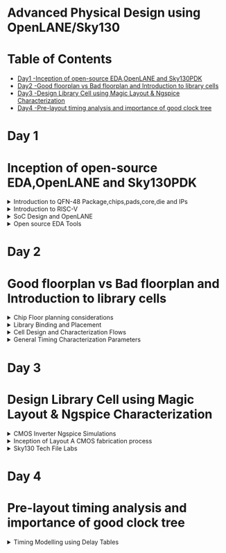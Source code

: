 # Advanced Physical Design using OpenLANE/Sky130
# Table of Contents 
 - [Day1 -Inception of open-source EDA,OpenLANE and Sky130PDK ](#Inception-of-open-source-EDA,OpenLANE-and-Sky130PDK)<br>
 - [Day2 -Good floorplan vs Bad floorplan and Introduction to library cells](#Good-floorplan-vs-Bad-floorplan-and-Introduction-to-library-cells)<br>
  - [Day3 -Design Library Cell using Magic Layout & Ngspice Characterization](#Design-Library-Cell-using-Magic-Layout-&-Ngspice-Characterization)<br>
  - [Day4 -Pre-layout timing analysis and importance of good clock tree](#Pre-layout-timing-analysis-and-importance-of-good-clock-tree)<br>


 # Day 1
 # Inception of open-source EDA,OpenLANE and Sky130PDK
 <details>
   <summary>
       Introduction to QFN-48 Package,chips,pads,core,die and IPs
   </summary>

   **Arduino** 
   
Arduino is an open-source platform that helps circuit developers build electronic projects. It consists of both hardware and software. Arduino hardware is a programmable circuit board called a microcontroller. Arduino software is an IDE (integrated development environment) through which developers write and upload the code to the microcontroller. We can feed a program with a set of instructions to the Arduino board that can carry out simple to complex tasks.

  **Block Diagram of Arduino Board**

   ![Arduino](https://github.com/IswaryaIlanchezhiyan/Iswarya_sky130/assets/140998760/d421c2f2-2714-405f-9158-200d5a4a7bad)

   The chip in the Arduino board looks like

   ![Arduino board](https://github.com/IswaryaIlanchezhiyan/Iswarya_sky130/assets/140998760/edf64881-76a4-43e1-aa7b-220e920fb395)

   Wire bounds are used to connect QFN-48 Package pins to the boundaries of the chip.

   Components inside the chip
   
   ![arduino chip](https://github.com/IswaryaIlanchezhiyan/Iswarya_sky130/assets/140998760/e3618f3c-d071-40ee-abe0-95c22a16438f)

   **Pads** - are something through which we can send signals inside the chip.

   **Core** - is the place where all the digital logic's are placed in the chip.

   **Foundry** - is a place where the chips are manufactured.

   **IP** -  An intellectual property core (IP core) is a functional block of logic or data used to make a field-programmable gate array (FPGA) or application-specific integrated circuit for a product.Foundry IPs are used for communication inside the chip.

   **Macros** - Macro Cells are the Memory cells. These IPs have been designed by some other Analog design team, which can be used in the floor plan stage of the design.

</details>

<details>
 <summary>
   Introduction to RISC-V
 </summary>

**RISC-V**

 RISC-V (“risk-five”) is an instruction set architecture (ISA) rooted in reduced instruction set computer (RISC) principles. RISC-V is unique, even revolutionary, because it is a common, free, open-source ISA to which software can be ported, hardware can be developed, and processors can be built to support it.

**ISA**

An Instruction Set Architecture (ISA) is part of the abstract model of a computer that defines how the CPU is controlled by the software. The ISA acts as an interface between the hardware and the software, specifying both what the processor is capable of doing as well as how it gets done.The ISA provides the only way through which a user is able to interact with the hardware.

ISA also known as **Abstract Interface** and **Architecture of Computer**.

 **Diagrammatic Representation**

![Diagrammatic Representation](https://github.com/IswaryaIlanchezhiyan/Iswarya-RISC-V/assets/140998760/04cf63c8-a085-45c8-9879-791dbaae9c32)

**System Software**

System Software is the interface between Hardware and User Applications.System Software includes
+ Operating Systems
+ Compiler
+ Assembler

**Operating Systems**

It converts apps into their respective assembly language program and then into binary code for the hardware to understand it.
It also 
+ handle IO operations
+ allocate memory
+ low level system functions


**Compiler**

It is a special program that translates a programming language's source code into Instruction sets(.exe file).

Instruction sets depends on the hardware that we are going to use.

**Assembler**

It converts Instruction sets into binary code(logic 1 & logic 0).

**Instruction Sets**

Initially, we get specifications from ISA and write a HDL (Hardware Description Language) code which get synthesized into a gate level design .Gate Level Design is then converted into respective layout(Hardware).

**Instruction Set Architecture** has
+ Pseudo Instructions
+ Base Integer Instructions(RV64I)
+ Multiply Extension(RV64M)
+ Single & Double precision floating point extension (RV64F & RV64D)
+ Application Binary Interface
+ Memory Allocation & Stack Pointer

</details>

<details>
 <summary>
   SoC Design and OpenLANE
 </summary>
 
**Introduction to all components of open-source digital ASIC design**

ASIC Enablers
+ RTL IPs
+ EDA Tools
+ PDK Data

**RTL IPs** 
RTL IP Integration enables IP packaging, integration, documentation and reuse based on the IPXACT format. Starting from a RTL block, IP core or SoC, the tool helps generate the related IPXACT description.

**EDA Tools**
Electronic Design Automation, or EDA, is a market segment consisting of software, hardware, and services with the collective goal of assisting in the definition, planning, design, implementation, verification, and subsequent manufacturing of semiconductor devices, or chips.

**PDK**
A Process Design Kit (PDK) is a library of basic photonic components generated by the foundry to give open access to their generic process for fabrication.

![ASIC enabler](https://github.com/IswaryaIlanchezhiyan/Iswarya_sky130/assets/140998760/89b2d0e3-b60f-4287-8ccd-57e2f1380b33)

**Simplified RTL2GDS flow**

![rtl2gdsflow](https://github.com/IswaryaIlanchezhiyan/Iswarya_sky130/assets/140998760/bdefd1a0-895d-4a98-98f5-e0f9303900ef)

**1.Synthesis** - converts RTL to a circuit out of components from the standard cell library.
A standard-cell library is a collection of low-level electronic logic functions such as AND, OR, INVERT, flip-flops, latches, and buffers. These cells are realized as fixed-height, variable-width full-custom cells.

![synthesis](https://github.com/IswaryaIlanchezhiyan/Iswarya_sky130/assets/140998760/46e85e6e-695b-4fa8-a97b-2b74ec62a41e)

**2.Floor/Power Planning**  

Chip Floor-planning - partition the chip die between different system building blocks and place the I/O pads

![chip planning](https://github.com/IswaryaIlanchezhiyan/Iswarya_sky130/assets/140998760/c44a7036-1c6e-4053-b075-ca043f3e7c2a)

Macro Floor-planning - dimensions,pin locations,row dimensions

![macro plan](https://github.com/IswaryaIlanchezhiyan/Iswarya_sky130/assets/140998760/83228a9f-0aa5-48f0-ab5d-e504e3a752e0)

Power Planning  - provide power to the every macros, standard cells, and all other cells are present in the design

![power plan](https://github.com/IswaryaIlanchezhiyan/Iswarya_sky130/assets/140998760/bde5f4bc-ba2f-4d6e-bf8c-9005d3563c34)

**Placement** 

Place the cells on the floorplan rows,aligned with the sites

![placement](https://github.com/IswaryaIlanchezhiyan/Iswarya_sky130/assets/140998760/b69fedde-2145-483e-9951-8f30fb5bedfb)

Placement usually done in 2 steps:

1.Global

2.Detailed

![placement 2](https://github.com/IswaryaIlanchezhiyan/Iswarya_sky130/assets/140998760/fd5c2425-ecbe-4320-8aad-dc0d0d17ef2b)

**Clock Tree Synthesis**

The concept of Clock Tree Synthesis (CTS ) is the automatic insertion of buffers/inverters along the clock paths of the ASIC design in order to balance the clock delay to all clock inputs. In order to balance clock skew and minimize insertion delay, CTS is performed.

A clock tree has different structures:

+ Fish bone+
+ H-tree
+ X-tree
+ Multi-level clock tree

**Routing**

Routing is making physical connections between signal pins using metal layers.

![routing](https://github.com/IswaryaIlanchezhiyan/Iswarya_sky130/assets/140998760/54e16de1-7e88-46de-b615-1f0222f9b14f)

**Sign Off**

Sign off includes 
+ the physical verification of the design
+  the timing verification of the design
+  the power verification of the design
+  the electrical verification of the design
  
 Once all these verifications are completed and the chip is deemed to be functioning as expected, the design can be signed off.

 **Introduction to OpenLANE and Strive chipsets**

 **OpenLane** is a RTL to GDSII infrastructure library based on several components including OpenROAD, Yosys, Magic, Netgen, CVC, SPEF-Extractor, KLayout and a number of custom scripts for design exploration and optimization.

 OpenLane abstracts the underlying open source utilities, and allows users to configure all their behavior with just a single configuration file, but also allows for completely custom, Python-based scripts.

 OpenLANE can be used to harden Macros and Chips.

 Two modes of operation:

 + Autonomous or Interactive
 + Design Space Exploration

**Introduction to OPenLANE detailed ASIC Design flow**

![openlane designflow](https://github.com/IswaryaIlanchezhiyan/Iswarya_sky130/assets/140998760/10ba224c-7974-47fb-9bcb-8b07b8125485)

**Synthesis Exploration**


+ Yosys is used for RTL synthesis
+ ABC is used for logic synthesis and technology mapping

 ABC needs a script that defines the sequence of optimization operations.OpenLane comes with several synthesis scripts,We call them “Synthesis Strategies”.Synthesis Exploration can help picking the best
strategy for a given design.

**Design Exploration**

 + OpenLane has 16 design specific configurations
 + Not all combinations may result in a DRC clean layout
 + OpenLane can sweep different parameters to help with that
 + For each run, OpenLane collects around 35 different design metrics

**OPenLANE Regression**

+ The design exploration utility is, also, used for regression testing
+ We run OpenLane on ~70 designs and compare the results to the best known ones

**Design for Test**

 + Scan Insertion
 + Automatic Test Pattern Generation (ATPG)
 + Test Patterns Compaction
 + Fault Coverage
 + Fault Simulation

**Physical Implementation**

+ Also called automated PnR (Place and Route)
+ Floor/Power Planning
+ End Decoupling Capacitors and Tap cells insertion
+ Placement: Global and Detailed
+ Post placement optimization
+ Clock Tree Synthesis (CTS)
+ Routing: Global and Detailed

**Logic Equivalence check**

 + Every time the netlist is modified (ECO), verification must be performed
   
      1.CTS modifies the netlist
   
      2.Post Placement optimizations modifies the netlist
 + LEC is used to formally confirm that the function did not change by modifying the netlist

**Dealing with Antenna Violations**

 + When a metal wire segment is fabricated, it can act as an antenna.
 + Reactive ion etching causes charge to accumulate on the wire.
 + Transistor gates can be damaged during fabrication

 + Two solutions:
   
   1.Bridging attaches a higher layer intermediary
      + Requires Router awareness (not there yet!)

   2.Add antenna diode cell to leak away charges
      + Antenna diodes are provided by the SCL

**Physical verification DRC & LVS**

 + Magic is used for Design Rules Checking and SPICE Extraction from Layout
 + Netgen is used for LVS
 + Extracted SPICE by Magic vs. Verilog netlist
</details>
<details>
 <summary>
   Open source EDA Tools
 </summary>


 
Docker Installation:

 ```

$ sudo apt-get update
$ sudo apt-get upgrade
$ sudo apt install -y build-essential python3 python3-venv python3-pip make git
$ sudo apt install apt-transport-https ca-certificates curl software-properties-common
$ curl -fsSL https://download.docker.com/linux/ubuntu/gpg | sudo gpg --dearmor -o /usr/share/keyrings/docker-archive-keyring.gpg
$ echo "deb [arch=amd64 signed-by=/usr/share/keyrings/docker-archive-keyring.gpg] https://download.docker.com/linux/ubuntu $(lsb_release -cs) stable" | sudo tee /etc/apt/sources.list.d/docker.list > /dev/null
$ sudo apt update
$ sudo apt install docker-ce docker-ce-cli containerd.io
$ sudo docker run hello-world
$ sudo groupadd docker
$ sudo usermod -aG docker $USER
$ sudo reboot

```

After Reboot

```

$ docker run hello-world

```

Below is the screenshot of successful launch

![Screenshot from 2023-09-05 18-00-04](https://github.com/IswaryaIlanchezhiyan/Iswarya_asic_course/assets/140998760/c5b4808f-c46e-476c-affb-0edd9353880d)

OpenLANE Installation:

```

$ git clone https://github.com/The-OpenROAD-Project/OpenLane --recurse-submodules 
$ cd OpenLane
$ sudo make
$ sudo make test

```

Invoking OpenLANE:

```

$ sudo make mount
./flow.tcl -interactive
package require openlane 0.9
prep -design picorv32a
run_synthesis

```

![openlane install](https://github.com/IswaryaIlanchezhiyan/Iswarya_Advanced_Physical_Design_Using_OpenLANE-Sky130/assets/140998760/a0f8dcb4-2fea-4134-a6d3-90e531aecd10)

To view the synthesis report:

```

cd /OpenLane/designs/picorv32a/runs/RUN_2023.09.11_10.18.48/reports/synthesis
vim 1-synthesis.AREA_0.stat.rpt

```

![synthesis report](https://github.com/IswaryaIlanchezhiyan/Iswarya_Advanced_Physical_Design_Using_OpenLANE-Sky130/assets/140998760/2730d4ff-1429-4329-9caf-ec32f8ced042)

**Flop Ratio**

Flop Ratio = (Number of D Flipflops)/(Total Number of Cells) = (1596)/(10104) =  0.1579

 </details>

 # Day 2
 # Good floorplan vs Bad floorplan and Introduction to library cells

 <details>
  <summary>
   Chip Floor planning considerations
  </summary>

  **Utilization Factor and Aspect Ratio**

  ```

  Utilization Factor =  Area occupied the Netlist
                        __________________________
                        Total Area of the Core

```

```

 Aspect Ratio = Height
                _______
                Width

```
If the value of Aspect Ratio is 1,the chip is square shaped.

**Preplaced of Cells**

The very first step in chip design is floorplanning, in which the width and height of the chip, basically the area of the chip, is defined. A chip consists of two parts, 'core' and 'die'.During placement and routing, most of the placement tools, place/move logic cells based on floorplan specifications. Some of the important or critical cell's locations has to be pre-defined before actual placement and routing stages. The critical cells are mostly the cells related to clocks, viz. clock buffers, clock mux, etc. and also few other cells such as RAM's, ROM,s etc. Since, these cells are placed in to core before placement and routing stage, they are called 'preplaced cells'. 

**De-coupling Capacitors**

A decoupling capacitor is a capacitor, which is used decouple the critical cells from main power supply, in order to protect the cells from the disturbance occuring in the power distribution lines and source. The purpose of using decoupling capacitors is to deliver current to the gates during switching.

**Power Planning**

One of the most important stages in physical design is power planning. It will be utilized to supply power to macros and standard cells while staying under the IR-Drop limit. The resistance of the metal wires that make up the power distribution network causes a steady-state IR Drop. Steady-state IR Drop minimizes the voltage differential between local power and ground, lowering the speed and noise immunity of local cells and macros.

![powerplanning](https://github.com/IswaryaIlanchezhiyan/Iswarya_Advanced_Physical_Design_Using_OpenLANE-Sky130/assets/140998760/b0c7884b-258b-43d3-b798-5b758f64346e)

Rings: Its Carries VDD and VSS around the chip

Stripes: Its Carries VDD and VSS from Rings across the chip

Rails: It connects VDD and VSS to the standard cell VDD and VSS.

Trunk: The connection between Pad and Ring

Pad: Interface from IC  to the outside world.

Power Planning calculates  the required number of power pins,Rings and stripes count,Ring and striped widths,IR drop.


**Pin Placement and Logical Cell Placement Blockage**

Pin Placement details basically come from the TOP level design where we are having information to place pins according to the interaction with other HMs.
We need to define edge, layer and location before placing pins.After pin placement, IO Pad placement happens.

**Steps to run Floor paln using OpenLANE**

```

run_floorplanning

```

![runfloorplan](https://github.com/IswaryaIlanchezhiyan/Iswarya_Advanced_Physical_Design_Using_OpenLANE-Sky130/assets/140998760/21082ce8-16a5-45d7-8645-b053d6d305a3)

 </details>

 <details>
  <summary>
    Library Binding and Placement
  </summary>

  **Netlist Binding and initial Design**

  In electronic design, a netlist is a description of the connectivity of an electronic circuit. In its simplest form, a netlist consists of a list of the electronic components in a circuit and a list of the nodes they are connected to. Generally,we have gates like and,or etc. and flipflops in our design.But in reality,they have a physical dimension like square,rectangular etc.

  The cells in the design have various parameters like width,height,time information.delay and certains conditions for execution all the parameters are stored in Library.

  **Optimized Placement**

  Now ,we have to place the cells in the floorplan.If the input to the cells are far away from each other ,Repeaters (Buffers) are placed inbetween Input pin and Cells for passing correct information and for reducing delay.

![optimize placement](https://github.com/IswaryaIlanchezhiyan/Iswarya_Advanced_Physical_Design_Using_OpenLANE-Sky130/assets/140998760/4597080d-fda0-4325-94e5-e7c17f8f5c05)

**Need for Library Characterization**

Knowing the logical function of a cell is not sufficient to build functional electrical circuits. More aspects need to be considered; for example, the speed of a single cell will influence the speed of the full circuit, just as the power used by a single cell can influence the total power. Further, the speed as well as the power might be influenced by the output load. Standard-cell characterization aims at collecting this sort of information.

Library characterization is a process of simulating a standard cell using analog simulators to extract input load, speed, and power data in a way that the downstream tools can process it all. This can be done via a specific analog simulator whose output is used to generate the characterization data, or by using a library characterization tool.

**Congestion aware placement using Replace**

**Legalization** - During legalization, the tool moves the cells to legal locations on the placement grid and eliminate any overlap between cells. These small changes to cell location cause the lengths of the wire connections to change, possibly causing new timing violations. Such violations can often be fixed by incremental optimization, for example: by resizing the driving cells.


**Global Placement** - There is no legalization.

**Detailed Placement** -  There is legalization.

```

run_placement

```

![run_placement](https://github.com/IswaryaIlanchezhiyan/Iswarya_Advanced_Physical_Design_Using_OpenLANE-Sky130/assets/140998760/2d335fc5-6c94-42fc-aabe-5b23615f7ba6)

 </details>

 <details>
  <summary>
   Cell Design and Characterization Flows
  </summary>

  **Cell Design Flow**

It has three steps:
+ Inputs for Cell Design Flow
+ Design Steps
+ Outputs

**Inputs** - are from Process Design Kits(PDKs): DRV &LVS rules,spice models,library & user defined specifications.

**Design Steps** - Circuit Design, Layout Design, Characterization

**Outputs** - CDL(Circuit Description Language),GDSII,LEF,Extracted Spice Netlist(.cir)

**Typical Characterization Flow**

+ Read in the models and tech files
+ Read extracted spice netlist
+ Recognise behaviour of the cell
+ Read the subcircuits
+ Attach power sources
+ Apply stimulus to characterization setup
+ Provide necessary output capacitance loads
+ Provide necessary simulation commands

GUNA is a open software used for characterization.All the above steps are fed into GUNA which generates timing,noise,power.libs,function.
</details>

<details>
 <summary>
  General Timing Characterization Parameters
 </summary>

 **Timing Threshold Definitions**

 ![timingthreshold](https://github.com/IswaryaIlanchezhiyan/Iswarya_Advanced_Physical_Design_Using_OpenLANE-Sky130/assets/140998760/c606b58c-2aa9-40e8-aada-8d9c992abf23)

 **Propagation Delay** 
 
 Propagation delay is the time required for a signal to propagate through a gate or net.Hence if it is cell, you can call it as “Gate or Cell Delay” or if it is net you can call it as “Net Delay”.Propagation delay of a gate or cell is the time it takes for a signal at the input pin to affect the output signal at output pin.For any gate propagation delay is measured between 50% of input transition to the corresponding 50% of output transition.

 **Transistion Delay**

 Transition delay or slew is defined as the time taken by signal to rise from 10 %( 20%) to the 90 %( 80%) of its maximum value. This is known as “rise time”.Similarly “fall time” can be defined as the time taken by a signal to fall from 90 %( 80%) to the 10 %( 20%) of its maximum value.Transition is the time it takes for the pin to change state.

 ```

Propagation delay = time(out_thr) - time(in_thr)

Rise transition time = time(slew_high_rise_thr) - time (slew_low_rise_thr)

Low transition time = time(slew_high_fall_thr) - time (slew_low_fall_thr)

```
</details>

# Day 3
# Design Library Cell using Magic Layout & Ngspice Characterization

<details>
 <summary>
  CMOS Inverter Ngspice Simulations
 </summary>

 **IO Placer Revision**

 OpenLANE allows users to make changes to environment variables on the fly. For instance, if we wish to change the pin placement from equidistant to some other style of placement we may do the following in the openLANE flow:

 ```

set ::env(FP_IO_MODE) 2

```

**SPICE Deck creation for CMOS Inverter**

SPICE Deck includes the following steps:

+ Component Connectivity
+ Component Values
+ Nodes Identification
+ Naming Nodes
+ Model Description
+ Netlist Description

**SPICE Deck Simulation for CMOS Inverter**

![spice waveform](https://github.com/IswaryaIlanchezhiyan/Iswarya_Advanced_Physical_Design_Using_OpenLANE-Sky130/assets/140998760/ee68b02e-d674-4f57-a350-64ab244acd20)

**Switching Threshold Vm**

The switching threshold, VM, is defined as the point where Vin = Vout. Its value can be obtained graphically from the intersection of the VTC with the line given by Vin = Vout. In this region, both PMOS and NMOS are always saturated, since VDS = VGS.

![threshold](https://github.com/IswaryaIlanchezhiyan/Iswarya_Advanced_Physical_Design_Using_OpenLANE-Sky130/assets/140998760/b293ad12-2646-4321-8c92-eac07038cd99)

**Static and Dynamic Simulation of CMOS Inverter**

![static cmos](https://github.com/IswaryaIlanchezhiyan/Iswarya_Advanced_Physical_Design_Using_OpenLANE-Sky130/assets/140998760/944f03a7-7afc-465c-b2bf-eaf5e9dc29f5)

**Lab steps to git clone vsdstdcelldesign**

</details>
<details>
 <summary>
   Inception of Layout A CMOS fabrication process
 </summary>

 **16-mask CMOS Process**

**Selecting a substrate** - Secting the body/substrate material.

 ![step1](https://github.com/IswaryaIlanchezhiyan/Iswarya_Advanced_Physical_Design_Using_OpenLANE-Sky130/assets/140998760/00f3e5a4-4e3a-47aa-968f-6d9196911e85)

**Creating active regions for Transistors** -  Isolation between active region pockets by SiO2 and Si3N4 deposition followed by photolithography and etching.

![step2](https://github.com/IswaryaIlanchezhiyan/Iswarya_Advanced_Physical_Design_Using_OpenLANE-Sky130/assets/140998760/3b0b3fb0-d7c4-4b76-a61c-aeaca06b8bf9)

**N-well and P-well formation** - Ion implanation by Boron for P-well and by Phosphorous for N-well formation.

![step3](https://github.com/IswaryaIlanchezhiyan/Iswarya_Advanced_Physical_Design_Using_OpenLANE-Sky130/assets/140998760/d1a9d532-e55d-403c-8e54-2222f7733624)

**Formation of Gate** - NMOS and PMOS gates formed by photolithography techniques.

![step4](https://github.com/IswaryaIlanchezhiyan/Iswarya_Advanced_Physical_Design_Using_OpenLANE-Sky130/assets/140998760/c26d6b4a-3e4a-4965-94f4-13063c3cab54)

**Lightly Doped Drain Formation** - LDD formed to prevent hot electron effect.

![step5](https://github.com/IswaryaIlanchezhiyan/Iswarya_Advanced_Physical_Design_Using_OpenLANE-Sky130/assets/140998760/1a79bbbf-e6fd-467e-a6a1-c9786106bd82)

**Source and Drain Formation** - Screen oxide added to avoid channelling during implants followed by Aresenic implantation and annealing.

![step6](https://github.com/IswaryaIlanchezhiyan/Iswarya_Advanced_Physical_Design_Using_OpenLANE-Sky130/assets/140998760/8279c48b-2444-497c-ad1f-a9e0cda41f5f)

**Local Interconnect Formation** - Removal of screen oxide by HF etching. Deposition of Ti for low resistant contacts.

![step7](https://github.com/IswaryaIlanchezhiyan/Iswarya_Advanced_Physical_Design_Using_OpenLANE-Sky130/assets/140998760/300e152d-6954-4c56-8ac2-8251c4e27cf3)

**Higher Level Metal Formation** - CMP for planarization followed by TiN and Tungsten deposition. Top SiN layer for chip protection.

![step8](https://github.com/IswaryaIlanchezhiyan/Iswarya_Advanced_Physical_Design_Using_OpenLANE-Sky130/assets/140998760/6b8a27f9-7fd9-4da1-9fea-90d4dc7297c3)

**Steps to create std cell layout and extract spice netlist**

The Magic layout of a CMOS inverter will be used so as to intergate the inverter with the picorv32a design. To do this, inverter magic file is sourced from vsdstdcelldesign by cloning it 

```

git clone https://github.com/nickson-jose/vsdstdcelldesign

```

</details>

<details>
 <summary>
   Sky130 Tech File Labs
 </summary>

 </details>

 # Day 4
 # Pre-layout timing analysis and importance of good clock tree

<details>
 <summary>
   Timing Modelling using Delay Tables
 </summary>
</details>
 
 
